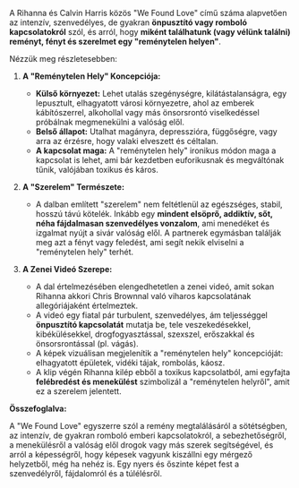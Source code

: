 A Rihanna és Calvin Harris közös "We Found Love" című száma alapvetően az intenzív, szenvedélyes, de gyakran **önpusztító vagy romboló kapcsolatokról** szól, és arról, hogy **miként találhatunk (vagy vélünk találni) reményt, fényt és szerelmet egy "reménytelen helyen"**.

Nézzük meg részletesebben:

1.  **A "Reménytelen Hely" Koncepciója:**
    *   **Külső környezet:** Lehet utalás szegénységre, kilátástalanságra, egy lepusztult, elhagyatott városi környezetre, ahol az emberek kábítószerrel, alkohollal vagy más önsorsrontó viselkedéssel próbálnak megmenekülni a valóság elől.
    *   **Belső állapot:** Utalhat magányra, depresszióra, függőségre, vagy arra az érzésre, hogy valaki elveszett és céltalan.
    *   **A kapcsolat maga:** A "reménytelen hely" ironikus módon maga a kapcsolat is lehet, ami bár kezdetben euforikusnak és megváltónak tűnik, valójában toxikus és káros.

2.  **A "Szerelem" Természete:**
    *   A dalban említett "szerelem" nem feltétlenül az egészséges, stabil, hosszú távú kötelék. Inkább egy **mindent elsöprő, addiktív, sőt, néha fájdalmasan szenvedélyes vonzalom**, ami menedéket és izgalmat nyújt a sivár valóság elől. A partnerek egymásban találják meg azt a fényt vagy feledést, ami segít nekik elviselni a "reménytelen hely" terhét.

3.  **A Zenei Videó Szerepe:**
    *   A dal értelmezésében elengedhetetlen a zenei videó, amit sokan Rihanna akkori Chris Brownnal való viharos kapcsolatának allegóriájaként értelmeztek.
    *   A videó egy fiatal pár turbulent, szenvedélyes, ám teljességgel **önpusztító kapcsolatát** mutatja be, tele veszekedésekkel, kibékülésekkel, drogfogyasztással, szexszel, erőszakkal és önsorsrontással (pl. vágás).
    *   A képek vizuálisan megjelenítik a "reménytelen hely" koncepcióját: elhagyatott épületek, vidéki tájak, rombolás, káosz.
    *   A klip végén Rihanna kilép ebből a toxikus kapcsolatból, ami egyfajta **felébredést és menekülést** szimbolizál a "reménytelen helyről", amit ez a szerelem jelentett.

**Összefoglalva:**

A "We Found Love" egyszerre szól a remény megtalálásáról a sötétségben, az intenzív, de gyakran romboló emberi kapcsolatokról, a sebezhetőségről, a menekülésről a valóság elől drogok vagy más szerek segítségével, és arról a képességről, hogy képesek vagyunk kiszállni egy mérgező helyzetből, még ha nehéz is. Egy nyers és őszinte képet fest a szenvedélyről, fájdalomról és a túlélésről.